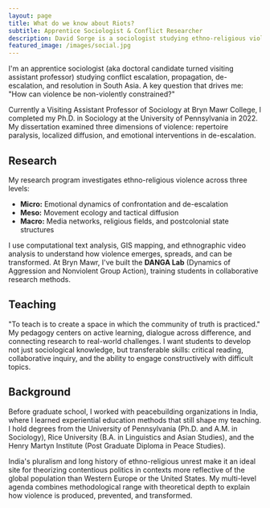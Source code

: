 ```yaml
---
layout: page
title: What do we know about Riots?
subtitle: Apprentice Sociologist & Conflict Researcher
description: David Sorge is a sociologist studying ethno-religious violence, social movements, and transformative justice approaches.
featured_image: /images/social.jpg
---
```


I'm an apprentice sociologist (aka doctoral candidate turned visiting assistant professor) studying conflict escalation, propagation, de-escalation, and resolution in South Asia. A key question that drives me: "How can violence be non-violently constrained?"

Currently a Visiting Assistant Professor of Sociology at Bryn Mawr College, I completed my Ph.D. in Sociology at the University of Pennsylvania in 2022. My dissertation examined three dimensions of violence: repertoire paralysis, localized diffusion, and emotional interventions in de-escalation.

## Research

My research program investigates ethno-religious violence across three levels:

- **Micro:** Emotional dynamics of confrontation and de-escalation
- **Meso:** Movement ecology and tactical diffusion
- **Macro:** Media networks, religious fields, and postcolonial state structures

I use computational text analysis, GIS mapping, and ethnographic video analysis to understand how violence emerges, spreads, and can be transformed. At Bryn Mawr, I've built the **DANGA Lab** (Dynamics of Aggression and Nonviolent Group Action), training students in collaborative research methods.

## Teaching

"To teach is to create a space in which the community of truth is practiced." My pedagogy centers on active learning, dialogue across difference, and connecting research to real-world challenges. I want students to develop not just sociological knowledge, but transferable skills: critical reading, collaborative inquiry, and the ability to engage constructively with difficult topics.

## Background

Before graduate school, I worked with peacebuilding organizations in India, where I learned experiential education methods that still shape my teaching. I hold degrees from the University of Pennsylvania (Ph.D. and A.M. in Sociology), Rice University (B.A. in Linguistics and Asian Studies), and the Henry Martyn Institute (Post Graduate Diploma in Peace Studies).

India's pluralism and long history of ethno-religious unrest make it an ideal site for theorizing contentious politics in contexts more reflective of the global population than Western Europe or the United States. My multi-level agenda combines methodological range with theoretical depth to explain how violence is produced, prevented, and transformed.
